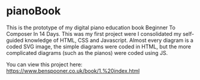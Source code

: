 # pianoBook

This is the prototype of my digital piano education book Beginner To Composer In 14 Days.
This was my first project were I consolidated my self-guided knowledge of HTML, CSS and Javascript. Almost every diagram is a coded SVG image, 
the simple diagrams were coded in HTML, but the more complicated diagrams (such as the pianos) were coded using JS.

You can view this project here:
https://www.benspooner.co.uk/book/1.%20index.html
